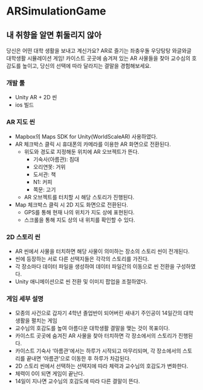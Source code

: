 # ARSimulationGame
## 내 취향을 알면 휘둘리지 않아

당신은 어떤 대학 생활을 보내고 계신가요? AR로 즐기는 좌충우돌 우당탕탕 와글와글 대학생활 시뮬레이션 게임! 카이스트 곳곳에 숨겨져 있는 AR 사물들을 찾아 교수심의 호감도를 높이고, 당신의 선택에 따라 달라지는 결말을 경험해보세요.

### 개발 툴

- Unity AR + 2D 씬
- ios 빌드

### AR 지도 씬

- Mapbox의 Maps SDK for Unity(WorldScaleAR) 사용하였다.
- AR 체크박스 클릭 시 휴대폰의 카메라를 이용한 AR 화면으로 전환된다.
    - 위도와 경도로 지정해둔 위치에 AR 오브젝트가 뜬다.
        - 기숙사(아름관): 침대
        - 오리연못: 거위
        - 도서관: 책
        - N1: 커피
        - 쪽문: 고기
    - AR 오브젝트를 터치할 시 해당 스토리가 진행된다.
- Map 체크박스 클릭 시 2D 지도 화면으로 전환된다.
    - GPS를 통해 현재 나의 위치가 지도 상에 표현된다.
    - 스크롤을 통해 지도 상의 내 위치를 확인할 수 있다.

### 2D 스토리 씬

- AR 씬에서 사물을 터치하면 해당 사물이 의미하는 장소의 스토리 씬이 전개된다.
- 씬에 등장하는 서로 다른 선택지들은 각각의 스토리를 가진다.
- 각 장소마다 데이터 파일을 생성하여 데이터 파일간의 이동으로 씬 전환을 구성하였다.
- Unity 애니메이션으로 씬 전환 및 이미지 팝업을 조절하였다.

### 게임 세부 설명

- 모종의 사건으로 갑자기 4학년 졸업반이 되어버린 새내기 주인공이 14일간의 대학생활을 펼치는 게임
- 교수님의 호감도를 높여 아름다운 대학생활 결말을 맺는 것이 목표이다.
- 카이스트 곳곳에 숨겨진 AR 사물을 찾아 터치하면 각 장소에서의 스토리가 진행된다.
- 카이스트 기숙사 ‘아름관'에서는 하루가 시작되고 마무리되며, 각 장소에서의 스토리를 끝내면 ‘아름관'으로 이동한 후 하루가 차감된다.
- 2D 스토리 씬에서 선택하는 선택지에 따라 체력과 교수님의 호감도가 변화한다.
- 체력이 0이 되면 게임이 끝난다.
- 14일이 지나면 교수님의 호감도에 따라 다른 결말이 뜬다.
